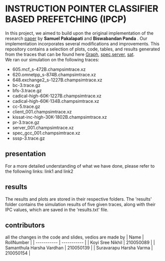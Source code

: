 # INSTRUCTION POINTER CLASSIFIER BASED PREFETCHING (IPCP)
In this project, we aimed to build upon the original implementation of the research  [paper](https://dpc3.compas.cs.stonybrook.edu/pdfs/Bouquet.pdf)
 by **Samuel Pakalapati** and **Biswabandan Panda** . Our implementation incorporates several modifications and improvements.
  This repository contains a selection of plots, code, tables, and results generated from the traces that can be found here [Graph](https://utexas.app.box.com/s/2k54kp8zvrqdfaa8cdhfquvcxwh7yn85/folder/132804598561),
 [spec](https://dpc3.compas.cs.stonybrook.edu/champsim-traces/speccpu/),[server](https://drive.google.com/file/d/1qs8t8-YWc7lLoYbjbH_d3lf1xdoYBznf/view),
 [sat](https://www.dropbox.com/sh/xs2t9y4cuqlgrlp/AACpzGOj6BcSB-BUolGaBjbta?dl=0). <br>
 We ran our simulation on the following traces: <br>
- 605.mcf_s-472B.champsimtrace.xz
- 620.omnetpp_s-874B.champsimtrace.xz
- 648.exchange2_s-1227B.champsimtrace.xz
- bc-3.trace.gz
- bfs-3.trace.gz
- cadical-high-60K-1227B.champsimtrace.xz
- cadical-high-60K-134B.champsimtrace.xz
- cc-5.trace.gz
- client_001.champsimtrace.xz
- kissat-inc-high-30K-1802B.champsimtrace.xz
- pr-3.trace.gz
- server_001.champsimtrace.xz
- spec_gcc_001.champsimtrace.xz
- sssp-3.trace.gz
 ## presentation
 For a more detailed understanding of what we have done, please refer to the following links: link1 and link2
 
 ## results
The results and plots are stored in their respective folders. The 'results' folder contains the simulation results of five given traces,
along with their IPC values, which are saved in the 'results.txt' file.

## contributors
all the changes in the code  and slides, vedios are made by
| Name | RollNumber |
| ----------- | ----------- |
| Koyi Sree Nikhil | 210050089 |
| Samanthula Harsha Vardhan | 210050139 |
| Suravarapu Harsha Varma | 210050154 |
